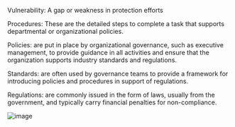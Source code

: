 Vulnerability: A gap or weakness in protection efforts

Procedures: These are the detailed steps to complete a task that supports departmental or organizational policies.

Policies: are put in place by organizational governance, such as executive management, to provide guidance in all activities and ensure that the organization supports industry standards and regulations.

Standards: are often used by governance teams to provide a framework for introducing policies and procedures in support of regulations. 

Regulations: are commonly issued in the form of laws, usually from the government, and typically carry financial penalties for non-compliance. 


![image](https://github.com/Shawn-Nichol/ISC2/assets/30714313/6baf2b00-23cb-4089-adbb-0ea8c0697bbb)



